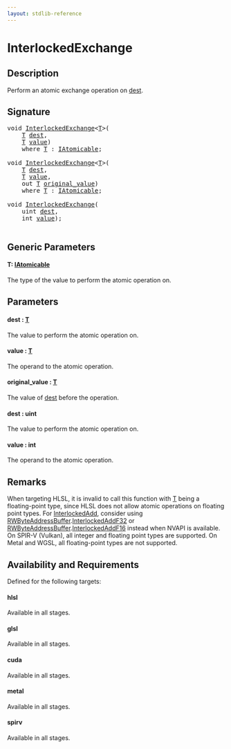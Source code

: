 ```yaml
---
layout: stdlib-reference
---
```


# InterlockedExchange

## Description

Perform an atomic exchange operation on <span class='code'><a href="interlockedexchange-0b.md#decl-dest" class="code_param">dest</a></span>.



## Signature 

<pre>
<span class="code_keyword">void</span> <a href="interlockedexchange-0b.md">InterlockedExchange</a>&lt;<a href="interlockedexchange-0b.md#typeparam-T" class="code_type">T</a>&gt;(
    <a href="interlockedexchange-0b.md#typeparam-T" class="code_type">T</a> <a href="interlockedexchange-0b.md#decl-dest" class="code_param">dest</a>,
    <a href="interlockedexchange-0b.md#typeparam-T" class="code_type">T</a> <a href="interlockedexchange-0b.md#decl-value" class="code_param">value</a>)
    <span class='code_keyword'>where</span> <a href="interlockedexchange-0b.md#typeparam-T" class="code_type">T</a> : <a href="../interfaces/iatomicable-01/index.md" class="code_type">IAtomicable</a>;

<span class="code_keyword">void</span> <a href="interlockedexchange-0b.md">InterlockedExchange</a>&lt;<a href="interlockedexchange-0b.md#typeparam-T" class="code_type">T</a>&gt;(
    <a href="interlockedexchange-0b.md#typeparam-T" class="code_type">T</a> <a href="interlockedexchange-0b.md#decl-dest" class="code_param">dest</a>,
    <a href="interlockedexchange-0b.md#typeparam-T" class="code_type">T</a> <a href="interlockedexchange-0b.md#decl-value" class="code_param">value</a>,
    <span class="code_keyword">out</span> <a href="interlockedexchange-0b.md#typeparam-T" class="code_type">T</a> <a href="interlockedexchange-0b.md#decl-original_value" class="code_param">original_value</a>)
    <span class='code_keyword'>where</span> <a href="interlockedexchange-0b.md#typeparam-T" class="code_type">T</a> : <a href="../interfaces/iatomicable-01/index.md" class="code_type">IAtomicable</a>;

<span class="code_keyword">void</span> <a href="interlockedexchange-0b.md">InterlockedExchange</a>(
    <span class="code_keyword">uint</span> <a href="interlockedexchange-0b.md#decl-dest" class="code_param">dest</a>,
    <span class="code_keyword">int</span> <a href="interlockedexchange-0b.md#decl-value" class="code_param">value</a>);

</pre>

## Generic Parameters

####  <a id="typeparam-T"></a>T: [IAtomicable](../interfaces/iatomicable-01/index.md)
The type of the value to perform the atomic operation on.


## Parameters

####  <a id="decl-dest"></a>dest  : [T](interlockedexchange-0b.md#typeparam-T)
The value to perform the atomic operation on.

####  <a id="decl-value"></a>value  : [T](interlockedexchange-0b.md#typeparam-T)
The operand to the atomic operation.

####  <a id="decl-original_value"></a>original\_value  : [T](interlockedexchange-0b.md#typeparam-T)
The value of <span class='code'><a href="interlockedexchange-0b.md#decl-dest" class="code_param">dest</a></span> before the operation.

####  <a id="decl-dest"></a>dest  : uint
The value to perform the atomic operation on.

####  <a id="decl-value"></a>value  : int
The operand to the atomic operation.


## Remarks
When targeting HLSL, it is invalid to call this function with <span class='code'><a href="interlockedexchange-0b.md#typeparam-T" class="code_type">T</a></span> being a floating-point type, since
HLSL does not allow atomic operations on floating point types. For <span class='code'><a href="interlockedadd-0b.md">InterlockedAdd</a></span>, consider using
<span class='code'><a href="../types/rwbyteaddressbuffer-0126d/index.md" class="code_type">RWByteAddressBuffer</a>.<a href="../types/rwbyteaddressbuffer-0126d/interlockedaddf32-0be.md">InterlockedAddF32</a></span> or <span class='code'><a href="../types/rwbyteaddressbuffer-0126d/index.md" class="code_type">RWByteAddressBuffer</a>.<a href="../types/rwbyteaddressbuffer-0126d/interlockedaddf16-0be.md">InterlockedAddF16</a></span> instead when NVAPI is available.
On SPIR-V (Vulkan), all integer and floating point types are supported.
On Metal and WGSL, all floating-point types are not supported.


## Availability and Requirements

Defined for the following targets:

#### hlsl
Available in all stages.

#### glsl
Available in all stages.

#### cuda
Available in all stages.

#### metal
Available in all stages.

#### spirv
Available in all stages.




<script>
// Fix .md links to .html when on ReadTheDocs
if (window.location.hostname.includes('readthedocs') || 
    window.location.hostname.includes('rtfd.io')) {
  document.addEventListener('DOMContentLoaded', function() {
    const links = document.querySelectorAll('a');
    links.forEach(link => {
      if (link.getAttribute('href') && link.getAttribute('href').endsWith('.md')) {
        link.href = link.href.replace(/\.md($|#|\?)/, '.html$1');
      }
    });
  });
}
</script>
